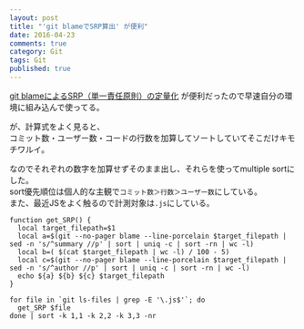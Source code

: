```yaml
---
layout: post
title: "'git blameでSRP算出' が便利"
date: 2016-04-23
comments: true
category: Git
tags: Git
published: true
---
```


[git blameによるSRP（単一責任原則）の定量化][L1] が便利だったので早速自分の環境に組み込んで使ってる。

が、計算式をよく見ると、  
コミット数・ユーザー数・コードの行数を加算してソートしていてそこだけキモチワルイ。

なのでそれぞれの数字を加算せずそのまま出し、それらを使ってmultiple sortにした。  
sort優先順位は個人的な主観で`コミット数＞行数＞ユーザー数`にしている。  
また、最近JSをよく触るので計測対象は`.js`にしている。  

```
function get_SRP() {
  local target_filepath=$1
  local a=$(git --no-pager blame --line-porcelain $target_filepath | sed -n 's/^summary //p' | sort | uniq -c | sort -rn | wc -l)
  local b=( $(cat $target_filepath | wc -l) / 100 - 5)
  local c=$(git --no-pager blame --line-porcelain $target_filepath | sed -n 's/^author //p' | sort | uniq -c | sort -rn | wc -l)
  echo ${a} ${b} ${c} $target_filepath
}

for file in `git ls-files | grep -E '\.js$'`; do
  get_SRP $file
done | sort -k 1,1 -k 2,2 -k 3,3 -nr
```

[L1]:http://ni66ling.hatenadiary.jp/entry/2015/06/25/000444
